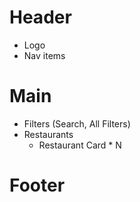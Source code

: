 




# Header 
   * Logo
   * Nav items

# Main
  * Filters (Search, All Filters)
  * Restaurants 
     * Restaurant Card * N
     

# Footer   
